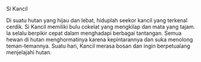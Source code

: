 Si Kancil 

Di suatu hutan yang hijau dan lebat, hiduplah seekor kancil yang terkenal cerdik. Si Kancil memiliki bulu cokelat yang mengkilap dan mata yang tajam. Ia selalu berpikir cepat dalam menghadapi berbagai tantangan. Semua hewan di hutan menghormatinya karena kepintarannya dan suka menolong teman-temannya. Suatu hari, Kancil merasa bosan dan ingin berpetualang menjelajahi hutan.